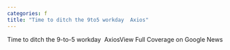 ```yaml
---
categories: f
title: "Time to ditch the 9to5 workday  Axios"
---
```

Time to ditch the 9-to-5 workday&nbsp;&nbsp;AxiosView Full Coverage on Google News
